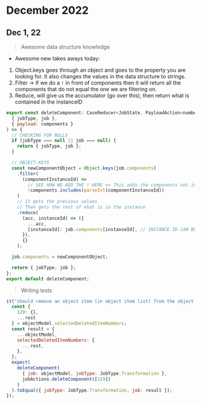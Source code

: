 # December 2022

## Dec 1, 22

> Awesome data structure knowledge

- Awesome new takes aways today:

1. Object.keys goes through an object and goes to the property you are looking for. It also changes the values in the data structure to strings.
2. Filter -> If we do a `!` in front of components then it will return all the components that do not equal the one we are filtering on.
3. Reduce, will give us the accumulator (go over this), then return what is contained in the instanceID

```js
export const deleteComponent: CaseReducer<JobState, PayloadAction<number[]>> = (
  { jobType, job },
  { payload: components }
) => {
  // CHECKING FOR NULLS
  if (jobType === null || job === null) {
    return { jobType, job };
  }

  // OBJECT.KEYS
  const newComponentObject = Object.keys(job.components)
    .filter(
      (componentInstanceId) =>
        // SEE HOW WE ADD THE ! HERE => This adds the components not including the ones in the list
        !components.includes(parseInt(componentInstanceId))
    )
    // It gets the previous values
    // Then gets the rest of what is in the instance
    .reduce(
      (acc, instanceId) => ({
        ...acc,
        [instanceId]: job.components[instanceId], // INSTANCE ID CAN BE ANY ID ALSO KNOWN AS Dynamic object property name
      }),
      {}
    );

  job.components = newComponentObject;

  return { jobType, job };
};
export default deleteComponent;
```

> Writing tests

```js
it("should remove an object item (in object item list) from the object model", () => {
  const {
    129: {},
    ...rest
  } = objectModel.selectedDeletedItemNumbers;
  const result = {
    ...objectModel,
    selectedDeletedItemNumbers: {
      ...rest,
    },
  };
  expect(
    deleteComponent(
      { job: objectModel, jobType: JobType.Transformation },
      jobActions.deleteComponent([129])
    )
  ).toEqual({ jobType: JobType.Transformation, job: result });
});
```

